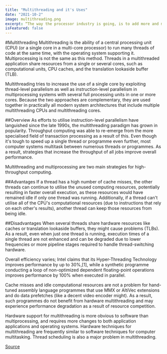 ```yaml
---
title: "Multithreading and it's Uses"
date: "2021-10-2"
image: multithreading.png
excerpt: “The way the processor industry is going, is to add more and more cores, but nobody knows how to program those things. I mean, two, yeah; four, not really; eight, forget it.” Steve Jobs, Apple.
isFeatured: false
---
```

#Multithreading
Multithreading is the ability of a central processing unit (CPU) (or a single core in a multi-core processor) to run many threads of code at the same time, with the operating system supporting it. Multiprocessing is not the same as this method. Threads in a multithreaded application share resources from a single or several cores, such as computational units, CPU caches, and the translation lookaside buffer (TLB).

Multithreading tries to increase the use of a single core by exploiting thread-level parallelism as well as instruction-level parallelism in multiprocessing systems with several full processing units in one or more cores.
Because the two approaches are complementary, they are used together in practically all modern system architectures that include multiple multithreading CPUs and multithreading cores.

##Overview
As efforts to utilise instruction-level parallelism have languished since the late 1990s, the multithreading paradigm has grown in popularity. Throughput computing was able to re-emerge from the more specialised field of transaction processing as a result of this. Even though it's tough to speed up a single thread or programme even further, most computer systems multitask between numerous threads or programmes. As a result, strategies that increase the throughput of all jobs improve overall performance.

Multithreading and multiprocessing are two main strategies for high-throughput computing.

##Advantages
If a thread has a high number of cache misses, the other threads can continue to utilise the unused computing resources, potentially resulting in faster overall execution, as these resources would have remained idle if only one thread was running. Additionally, if a thread can't utilise all of the CPU's computational resources (due to instructions that rely on each other's results), another thread can keep those resources from being idle.

##Disadvantages
When several threads share hardware resources like caches or translation lookaside buffers, they might cause problems (TLBs).
As a result, even when just one thread is running, execution times of a single thread are not enhanced and can be degraded due to lower frequencies or more pipeline stages required to handle thread-switching hardware.

Overall efficiency varies; Intel claims that its Hyper-Threading Technology improves performance by up to 30%,[1], while a synthetic programme conducting a loop of non-optimized dependent floating-point operations improves performance by 100% when executed in parallel.

Cache misses and idle computational resources are not a problem for hand-tuned assembly language programmes that use MMX or AltiVec extensions and do data prefetches (like a decent video encoder might). As a result, such programmes do not benefit from hardware multithreading and may experience performance degradation as a result of resource competition.

Hardware support for multithreading is more obvious to software than multiprocessing, and requires more changes to both application applications and operating systems. Hardware techniques for multithreading are frequently similar to software techniques for computer multitasking.
Thread scheduling is also a major problem in multithreading.

[Source](https://en.wikipedia.org/wiki/Multithreading_(computer_architecture))
